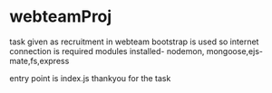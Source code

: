 # webteamProj
task given as recruitment in webteam
bootstrap is used so internet connection is required
modules installed- nodemon, mongoose,ejs-mate,fs,express

entry point is index.js
 thankyou for the task 
